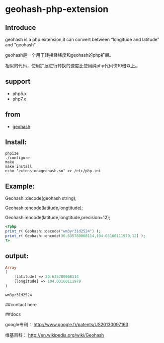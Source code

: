 geohash-php-extension
=====
## Introduce

geohash is a php extension,it can convert between “longitude and latitude” and "geohash".

geohash是一个用于转换经纬度和geohash的php扩展。

相似的代码，使用扩展进行转换的速度比使用纯php代码快10倍以上。

## support
- php5.x
- php7.x

## from
- [geohash](https://github.com/taogogo/geohash-php-extention)


## Install:
```shell
phpize
./configure 
make
make install
echo "extension=geohash.so" >> /etc/php.ini

```


## Example:

Geohash::decode(geohash string);

Geohash::encode(latitude,longtitude);

Geohash::encode(latitude,longtitude,precision=12);

```php
<?php
print_r( Geohash::decode("wm3yr31d2524") );
print_r( Geohash::encode(30.635780068114,104.03160111979,12) );
?>
```
## output:

```php
Array
(
    [latitude] => 30.635780068114
    [longitude] => 104.03160111979
)

wm3yr31d2524

```

##contact
here

##docs

google专利： http://www.google.fr/patents/US20130097163

维基百科： http://en.wikipedia.org/wiki/Geohash

